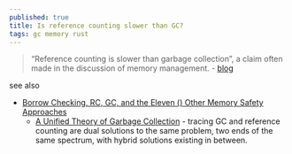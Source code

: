 ```yaml
---
published: true
title: Is reference counting slower than GC?
tags: gc memory rust
---
```

> “Reference counting is slower than garbage collection”, a claim often made in the discussion of memory management. - [blog](https://mortoray.com/2016/05/24/is-reference-counting-slower-than-gc/)

see also
- [Borrow Checking, RC, GC, and the Eleven () Other Memory Safety Approaches ](https://news.ycombinator.com/item?id=40146615)
	- [A Unified Theory of Garbage Collection](https://courses.cs.washington.edu/courses/cse590p/05au/p50-bacon.pdf) - tracing GC and reference counting are dual solutions to the same problem, two ends of the same spectrum, with hybrid solutions existing in between.